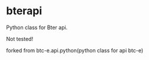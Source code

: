 bterapi
================

Python class for Bter api.

Not tested!

forked from btc-e.api.python(python class for api btc-e)
